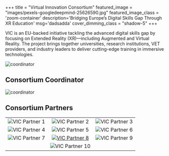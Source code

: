 +++
title = "Virtual Innovation Consortium"
featured_image = "images/pexels-googledeepmind-25626590.jpg"
featured_image_class = 'zoom-container'
description='Bridging Europe’s Digital Skills Gap Through XR Education'
msg='dadsadda'
cover_dimming_class = "shadow-5"
+++

VIC is an EU-backed initiative tackling the advanced digital skills gap by focusing on Extended Reality (XR)—including Augmented and Virtual Reality. The project brings together universities, research institutions, VET providers, and industry leaders to deliver cutting-edge training in immersive technologies.


![coordinator](images/Co-funded_EU.png)


## Consortium Coordinator

![coordinator](images/consortium_logos/Hlogo.png)


## Consortium Partners


<!-- 
||||
|-|-|-|
|![VIC Partner 1](images/consortium_logos/Vic_01.png)|![VIC Partner 2](images/consortium_logos/Vic_02.png)|![VIC Partner 3](images/consortium_logos/Vic_03.png)| 
|![VIC Partner 4](images/consortium_logos/Vic_04.png)|![VIC Partner 5](images/consortium_logos/Vic_05.png)| ![VIC Partner 6](images/consortium_logos/Vic_06.png)| 
|![VIC Partner 7](images/consortium_logos/Vic_07.png)|[![VIC Partner 8](images/consortium_logos/Vic_08.png)](https://rasinstitute.com)| ![VIC Partner 9](images/consortium_logos/Vic_09.png)|
||![VIC Partner 10](images/consortium_logos/Vic_10.png)|| -->

<table style="width:100%; text-align:center;">
  <tr>
    <td class='tb-colour-1 hov'><img src="images/consortium_logos/Vic_01.png" alt="VIC Partner 1" /></td>
    <td class='tb-colour-1 hov'><img src="images/consortium_logos/Vic_02.png" alt="VIC Partner 2" /></td>
    <td class='tb-colour-2 hov'><img src="images/consortium_logos/Vic_03.png" alt="VIC Partner 3" /></td>
  </tr>
  <tr>
    <td class='tb-colour-2 hov'><img src="images/consortium_logos/Vic_04.png" alt="VIC Partner 4" /></td>
    <td class='tb-colour-1 hov'><img src="images/consortium_logos/Vic_05.png" alt="VIC Partner 5" /></td>
    <td class='tb-colour-1 hov'><img src="images/consortium_logos/Vic_06.png" alt="VIC Partner 6" /></td>
  </tr>
  <tr>
    <td class='tb-colour-2 hov'><img src="images/consortium_logos/Vic_07.png" alt="VIC Partner 7" /></td>
    <td class='tb-colour-2 hov'>
      <a href="https://rasinstitute.com">
        <img src="images/consortium_logos/Vic_08.png" alt="VIC Partner 8" />
      </a>
    </td>
    <td class='tb-colour-1 hov'><img src="images/consortium_logos/Vic_09.png" alt="VIC Partner 9" /></td>
  </tr>
  <tr>
    <td></td>
    <td class='tb-colour-1 hov'><img src="images/consortium_logos/Vic_10.png" alt="VIC Partner 10" /></td>
    <td></td>
  </tr>
</table>


